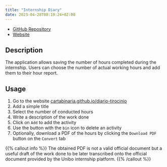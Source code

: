 ```yaml
---
title: "Internship Diary"
date: 2023-04-28T00:19:24+02:00
---
```


- [GitHub Repository](https://github.com/cartabinaria/diario-tirocinio)
- [Website](https://cartabinaria.github.io/diario-tirocinio/)

## Description

The application allows saving the number of hours completed during the internship. Users can choose the number of actual working hours and add them to their hour report.

## Usage

1. Go to the website [cartabinaria.github.io/diario-tirocinio](https://cartabinaria.github.io/diario-tirocinio/)
2. Add a simple title
3. Select the number of conducted hours
4. Write a description of the work done
5. Click on `Add` to add the activity
6. Use the button with the `bin` icon to delete an activity
7. Optionally, download a PDF of the hours by clicking the `Download PDF` button on the `Convert` tab

{{% callout info %}}
The obtained PDF is not a valid official document but a useful draft of the work done to be later transcribed onto the official document provided by the Unibo internship platform.
{{% /callout %}}
